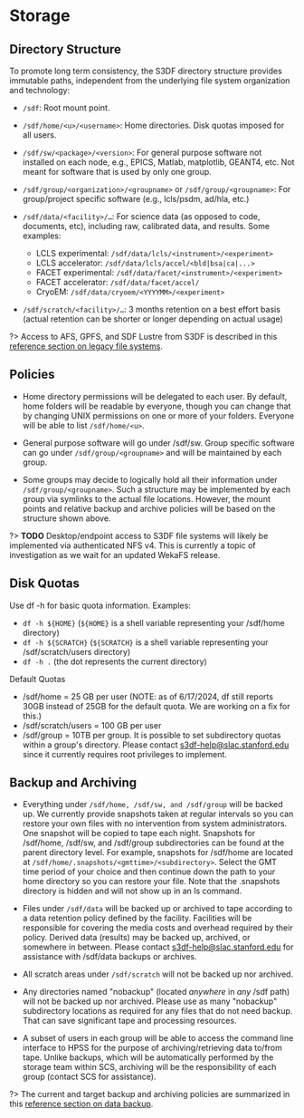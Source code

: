 # Storage

## Directory Structure

To promote long term consistency, the S3DF directory structure provides immutable paths, independent from the underlying file system organization and technology:

* `/sdf`: Root mount point.

* `/sdf/home/<u>/<username>`: Home directories.  Disk quotas imposed for all users.

* `/sdf/sw/<package>/<version>`: For general purpose software not installed on each node, e.g., EPICS, Matlab, matplotlib, GEANT4, etc.  Not meant for software that is used by only one group.

* `/sdf/group/<organization>/<groupname>` or `/sdf/group/<groupname>`: For group/project specific software (e.g., lcls/psdm, ad/hla, etc.)

* `/sdf/data/<facility>/…`: For science data (as opposed to code, documents, etc), including raw, calibrated data, and results. Some examples:
  - LCLS experimental: `/sdf/data/lcls/<instrument>/<experiment>`
  - LCLS accelerator: `/sdf/data/lcls/accel/<bld|bsa|ca|...>`
  - FACET experimental: `/sdf/data/facet/<instrument>/<experiment>`
  - FACET accelerator: `/sdf/data/facet/accel/`
  - CryoEM: `/sdf/data/cryoem/<YYYYMM>/<experiment>`

* `/sdf/scratch/<facility>/…`: 3 months retention on a best effort basis (actual retention can be shorter or longer depending on actual usage)

?> Access to AFS, GPFS, and SDF Lustre from S3DF is described in this
[reference section on legacy file systems](reference.md#legacyfs).

## Policies

- Home directory permissions will be delegated to each user. By default, home folders will be readable by everyone, though you can change that by changing UNIX permissions on one or more of your folders. Everyone will be able to list `/sdf/home/<u>`.

- General purpose software will go under /sdf/sw. Group specific software can go under `/sdf/group/<groupname>` and will be maintained by each group.

- Some groups may decide to logically hold all their information under `/sdf/group/<groupname>`. Such a structure may be implemented by each group via symlinks to the actual file locations. However, the mount points and relative backup and archive policies will be based on the structure shown above. 

?> __TODO__ Desktop/endpoint access to S3DF file systems will likely be implemented via authenticated NFS v4.  This is currently a topic of investigation as we wait for an updated WekaFS release.

## Disk Quotas

Use df -h for basic quota information. Examples:
-  `df -h ${HOME}` (`${HOME}` is a shell variable representing your /sdf/home directory)
-  `df -h ${SCRATCH}` (`${SCRATCH}` is a shell variable representing your /sdf/scratch/users directory)
-  `df -h .` (the dot represents the current directory)

Default Quotas
-  /sdf/home = 25 GB per user (NOTE: as of 6/17/2024, df still reports 30GB instead of 25GB for the default quota. We are working on a fix for this.)
-  /sdf/scratch/users = 100 GB per user
-  /sdf/group = 10TB per group. It is possible to set subdirectory quotas within a group's directory. Please contact s3df-help@slac.stanford.edu since it currently requires root privileges to implement. 

## Backup and Archiving

- Everything under `/sdf/home, /sdf/sw, and /sdf/group` will be backed up. We currently provide snapshots taken at regular intervals so you can restore your own files with no intervention from system administrators. One snapshot will be copied to tape each night. Snapshots for /sdf/home, /sdf/sw, and /sdf/group subdirectories can be found at the parent directory level. For example, snapshots for /sdf/home are located at 
`/sdf/home/.snapshots/<gmttime>/<subdirectory>`. Select the GMT time period of your choice and then continue down the path to your home directory so you can restore your file. Note that the .snapshots directory is hidden and will not show up in an ls command.

- Files under `/sdf/data` will be backed up or archived to tape according to a data retention policy defined by the facility. Facilities will be responsible for covering the media costs and overhead required by their policy. Derived data (results) may be backed up, archived, or somewhere in between. Please contact s3df-help@slac.stanford.edu for assistance with /sdf/data backups or archives.

- All scratch areas under `/sdf/scratch` will not be backed up nor archived.

- Any directories named "nobackup" (located *anywhere* in *any* /sdf path) will not be backed up nor archived. Please use as many "nobackup" subdirectory locations as required for any files that do not need backup.  That can save significant tape and processing resources.

- A subset of users in each group will be able to access the command line interface to HPSS for the purpose of archiving/retrieving data to/from tape. Unlike backups, which will be automatically performed by the storage team within SCS, archiving will be the responsibility of each group (contact SCS for assistance).


?> The current and target backup and archiving policies are summarized in this [reference section on data backup](reference.md#backup).

